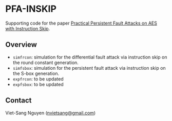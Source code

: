 # PFA-INSKIP

Supporting code for the paper [Practical Persistent Fault Attacks on AES with Instruction Skip](https://cic.iacr.org/p/2/1/40).

## Overview

- `simfrcon`: simulation for the differential fault attack via instruction skip on the round constant generation.
- `simfsbox`: simulation for the persistent fault attack via instruction skip on the S-box generation.
- `expfrcon`: to be updated
- `expfsbox`: to be updated

## Contact

Viet-Sang Nguyen ([nvietsang@gmail.com](mailto:nvietsang@gmail.com))
